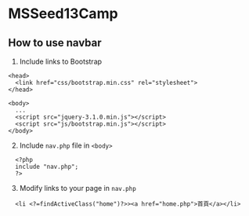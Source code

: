 # MSSeed13Camp
## How to use navbar
1. Include links to Bootstrap  
```  
<head>
  <link href="css/bootstrap.min.css" rel="stylesheet">
</head>

<body>
  ...
  <script src="jquery-3.1.0.min.js"></script>
  <script src="js/bootstrap.min.js"></script>
</body>
```

2. Include `nav.php` file in `<body>`
```
  <?php
  include "nav.php";
  ?>
```

3. Modify links to your page in `nav.php`
```
  <li <?=findActiveClass("home")?>><a href="home.php">首頁</a></li>
```
